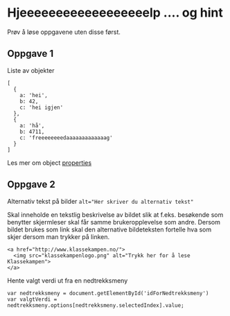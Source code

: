 # Hjeeeeeeeeeeeeeeeeeelp .... og hint

Prøv å løse oppgavene uten disse først.

## Oppgave 1

Liste av objekter
```
[
  {
    a: 'hei',
    b: 42,
    c: 'hei igjen'
  },
  {
    a: 'hå',
    b: 4711,
    c: 'freeeeeeeedaaaaaaaaaaaaag'
  }
]
```

Les mer om object [properties](http://www.w3schools.com/js/js_properties.asp)

## Oppgave 2

Alternativ tekst på bilder ```alt="Her skriver du alternativ tekst"```

Skal inneholde en tekstlig beskrivelse av bildet slik at f.eks. besøkende som benytter skjermleser skal får samme brukeropplevelse som andre.
Dersom bildet brukes som link skal den alternative bildeteksten fortelle hva som skjer dersom man trykker på linken.

```
<a href="http://www.klassekampen.no/">
  <img src="klassekampenlogo.png" alt="Trykk her for å lese Klassekampen">
</a>
```
Hente valgt verdi ut fra en nedtrekksmeny

```
var nedtrekksmeny = document.getElementById('idForNedtrekksmeny')
var valgtVerdi = nedtrekksmeny.options[nedtrekksmeny.selectedIndex].value;
```